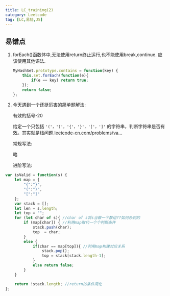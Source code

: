 ```yaml
---
title: LC_training(2)
category: Leetcode
tag: [LC,易错,JS]
---
```


## 易错点

1. forEach()函数体中,无法使用return终止运行,也不能使用break,continue. 应该使用其他语法.

   <!--more-->

   ```js
   MyHashSet.prototype.contains = function(key) {
       this.set.forEach(function(e){
           if(e == key) return true;
       });
       return false;
   };
   
   ```

2. 今天遇到一个还挺厉害的简单题解法:

   有效的括号-20

   给定一个只包括 `'('，')'，'{'，'}'，'['，']'` 的字符串，判断字符串是否有效。其实就是栈问题.[leetcode-cn.com/problems/va…](https://leetcode-cn.com/problems/valid-parentheses)

   常规写法:

   略

   进阶写法:

```js
var isValid = function(s) {
    let map = {
        "{":"}",
        "(":")",
        "[":"]"
    };
    var stack = [];
    let len = s.length;
    let top = "";
    for (let char of s){ //char of s将s当做一个数组??如何办到的
        if (map[char]) { //利用map取代一个个判断条件
            stack.push(char);
            top  = char;
        }
        else {
            if(char == map[top]){ //利用map构建对应关系
                stack.pop();
                top = stack[stack.length-1];
            }
            else return false;
        }
    }

    return !stack.length; //return的条件简化
};
```

